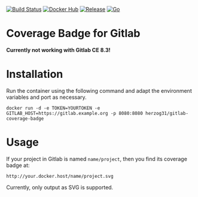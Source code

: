 [![Build Status](https://travis-ci.org/herzog31/gitlab-coverage-badge.svg?branch=master)](https://travis-ci.org/herzog31/gitlab-coverage-badge)
[![Docker Hub](https://img.shields.io/docker/pulls/herzog31/gitlab-coverage-badge.svg)](https://hub.docker.com/r/herzog31/gitlab-coverage-badge)
[![Release](https://img.shields.io/github/release/herzog31/gitlab-coverage-badge.svg)](https://github.com/herzog31/gitlab-coverage-badge/releases)
[![Go](https://img.shields.io/badge/Go-1.5.1-blue.svg)](https://golang.org/)

# Coverage Badge for Gitlab
**Currently not working with Gitlab CE 8.3!**

# Installation
Run the container using the following command and adapt the environment variables and port as necessary.

```
docker run -d -e TOKEN=YOURTOKEN -e GITLAB_HOST=https://gitlab.example.org -p 8080:8080 herzog31/gitlab-coverage-badge
```

# Usage
If your project in Gitlab is named `name/project`, then you find its coverage badge at:

```
http://your.docker.host/name/project.svg
```

Currently, only output as SVG is supported.